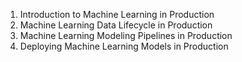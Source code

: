 1. Introduction to Machine Learning in Production
2. Machine Learning Data Lifecycle in Production
3. Machine Learning Modeling Pipelines in Production
4. Deploying Machine Learning Models in Production
